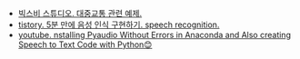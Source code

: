 - [빅스비 스튜디오. 대중교통 관련 예제.](https://www.secmem.org/blog/2020/08/19/Bixby-Studio/)
- [tistory. 5분 만에 음성 인식 구현하기. speech recognition.](https://wdprogrammer.tistory.com/38)
- [youtube. nstalling Pyaudio Without Errors in Anaconda and Also creating Speech to Text Code with Python😊](https://youtu.be/Fu9wnuHVLCM)
